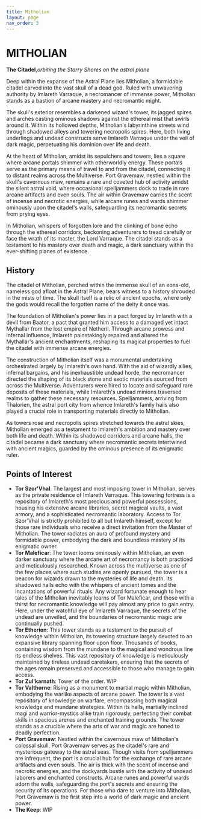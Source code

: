 ```yaml
---
title: Mitholian
layout: page
nav_order: 3
---
```

# MITHOLIAN
**The Citadel**,*orbiting the Starry Shores on the astral plane*

Deep within the expanse of the Astral Plane lies Mitholian, a formidable citadel carved into the vast skull of a dead god. Ruled with unwavering authority by Imlareth Varraque, a necromancer of immense power, Mitholian stands as a bastion of arcane mastery and necromantic might.

The skull's exterior resembles a darkened wizard's tower, its jagged spires and arches casting ominous shadows against the ethereal mist that swirls around it. Within its hollowed depths, Mitholian's labyrinthine streets wind through shadowed alleys and towering necropolis spires. Here, both living underlings and undead constructs serve Imlareth Varraque under the veil of dark magic, perpetuating his dominion over life and death.

At the heart of Mitholian, amidst its sepulchers and towers, lies a square where arcane portals shimmer with otherworldly energy. These portals serve as the primary means of travel to and from the citadel, connecting it to distant realms across the Multiverse. Port Gravemaw, nestled within the skull's cavernous maw, remains a rare and coveted hub of activity amidst the silent astral void, where occasional spelljammers dock to trade in rare arcane artifacts and even souls. The air within Gravemaw carries the scent of incense and necrotic energies, while arcane runes and wards shimmer ominously upon the citadel's walls, safeguarding its necromantic secrets from prying eyes.

In Mitholian, whispers of forgotten lore and the clinking of bone echo through the ethereal corridors, beckoning adventurers to tread carefully or face the wrath of its master, the Lord Varraque. The citadel stands as a testament to his mastery over death and magic, a dark sanctuary within the ever-shifting planes of existence.

## History
The citadel of Mitholian, perched within the immense skull of an eons-old, nameless god afloat in the Astral Plane, bears witness to a history shrouded in the mists of time. The skull itself is a relic of ancient epochs, where only the gods would recall the forgotten name of the deity it once was.

The foundation of Mitholian's power lies in a pact forged by Imlareth with a devil from Baator, a pact that granted him access to a damaged yet intact Mythallar from the lost empire of Netheril. Through arcane prowess and infernal influence, Imlareth painstakingly repaired and altered the Mythallar's ancient enchantments, reshaping its magical properties to fuel the citadel with immense arcane energies.

The construction of Mitholian itself was a monumental undertaking orchestrated largely by Imlareth's own hand. With the aid of wizardly allies, infernal bargains, and his inexhaustible undead horde, the necromancer directed the shaping of its black stone and exotic materials sourced from across the Multiverse. Adventurers were hired to locate and safeguard rare deposits of these materials, while Imlareth's undead minions traversed realms to gather these necessary resources. Spelljammers, arriving from Thalorien, the astral port city from whence Imlareth's family hails also played a crucial role in transporting materials directly to Mitholian.

As towers rose and necropolis spires stretched towards the astral skies, Mitholian emerged as a testament to Imlareth's ambition and mastery over both life and death. Within its shadowed corridors and arcane halls, the citadel became a dark sanctuary where necromantic secrets intertwined with ancient magics, guarded by the ominous presence of its enigmatic ruler.

## Points of Interest
- **Tor Szor'Vhal**:
  The largest and most imposing tower in Mitholian, serves as the private residence of Imlareth Varraque. This towering fortress is a repository of Imlareth's most precious and powerful possessions, housing his extensive arcane libraries, secret magical vaults, a vast armory, and a sophisticated necromantic laboratory. Access to Tor Szor'Vhal is strictly prohibited to all but Imlareth himself, except for those rare individuals who receive a direct invitation from the Master of Mitholian. The tower radiates an aura of profound mystery and formidable power, embodying the dark and boundless mastery of its enigmatic owner.
- **Tor Maleficar**:
  The tower looms ominously within Mitholian, an even darker sanctuary where the arcane art of necromancy is both practiced and meticulously researched. Known across the multiverse as one of the few places where such studies are openly pursued, the tower is a beacon for wizards drawn to the mysteries of life and death. Its shadowed halls echo with the whispers of ancient tomes and the incantations of powerful rituals. Any wizard fortunate enough to hear tales of the Mitholian inevitably learns of Tor Maleficar, and those with a thirst for necromantic knowledge will pay almost any price to gain entry. Here, under the watchful eye of Imlareth Varraque, the secrets of the undead are unveiled, and the boundaries of necromantic magic are continually pushed.
- **Tor Etherion**:
  This tower stands as a testament to the pursuit of knowledge within Mitholian, its towering structure largely devoted to an expansive library spanning floor upon floor. Thousands of books, containing wisdom from the mundane to the magical and wondrous line its endless shelves. This vast repository of knowledge is meticulously maintained by tireless undead caretakers, ensuring that the secrets of the ages remain preserved and accessible to those who manage to gain access.
- **Tor Zul'karnath**:
  Tower of the order. WIP
- **Tor Valthorne**:
  Rising as a monument to martial magic within Mitholian, embodying the warlike aspects of arcane power. The tower is a vast repository of knowledge on warfare, encompassing both magical knowledge and mundane strategies. Within its halls, martially inclined magi and warrior-mystics alike train rigorously, perfecting their combat skills in spacious arenas and enchanted training grounds. The tower stands as a crucible where the arts of war and magic are honed to deadly perfection.
- **Port Gravemaw**:
  Nestled within the cavernous maw of Mitholian's colossal skull, Port Gravemaw serves as the citadel's rare and mysterious gateway to the astral seas. Though visits from spelljammers are infrequent, the port is a crucial hub for the exchange of rare arcane artifacts and even souls. The air is thick with the scent of incense and necrotic energies, and the dockyards bustle with the activity of undead laborers and enchanted constructs. Arcane runes and powerful wards adorn the walls, safeguarding the port's secrets and ensuring the security of its operations. For those who dare to venture into Mitholian, Port Gravemaw is the first step into a world of dark magic and ancient power.
- **The Keep**:
  WIP
